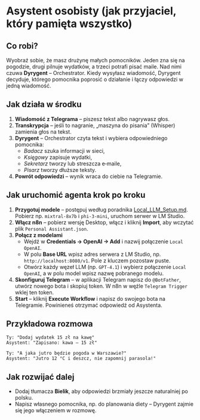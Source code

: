# Asystent osobisty (jak przyjaciel, który pamięta wszystko)

## Co robi?
Wyobraź sobie, że masz drużynę małych pomocników. Jeden zna się na pogodzie,
drugi pilnuje wydatków, a trzeci potrafi pisać maile. Nad nimi czuwa
**Dyrygent** – Orchestrator. Kiedy wysyłasz wiadomość, Dyrygent decyduje, którego
pomocnika poprosić o działanie i łączy odpowiedzi w jedną wiadomość.

## Jak działa w środku
1. **Wiadomość z Telegrama** – piszesz tekst albo nagrywasz głos.
2. **Transkrypcja** – jeśli to nagranie, „maszyna do pisania” (Whisper) zamienia
   głos na tekst.
3. **Dyrygent** – Orchestrator czyta tekst i wybiera odpowiedniego pomocnika:
   - *Badacz* szuka informacji w sieci,
   - *Księgowy* zapisuje wydatki,
   - *Sekretarz* tworzy lub streszcza e‑maile,
   - *Pisarz* tworzy dłuższe teksty.
4. **Powrót odpowiedzi** – wynik wraca do ciebie na Telegramie.

## Jak uruchomić agenta krok po kroku
1. **Przygotuj modele** – postępuj według poradnika
   [Local_LLM_Setup.md](Local_LLM_Setup.md). Pobierz np. `mixtral-8x7b` i
   `phi-3-mini`, uruchom serwer w LM Studio.
2. **Włącz n8n** – pobierz wersję Desktop, włącz i kliknij **Import**, aby
   wczytać plik `Personal Assistant.json`.
3. **Połącz z modelami**
   - Wejdź w **Credentials → OpenAI → Add** i nazwij połączenie `Local OpenAI`.
   - W polu **Base URL** wpisz adres serwera z LM Studio, np.
     `http://localhost:8080/v1`. Pole z kluczem pozostaw puste.
   - Otwórz każdy węzeł LLM (np. `GPT‑4.1`) i wybierz połączenie `Local OpenAI`,
     a w polu model wpisz nazwę pobranego modelu.
4. **Skonfiguruj Telegram** – w aplikacji Telegram napisz do `@BotFather`,
   utwórz nowego bota i skopiuj token. W n8n w węźle `Telegram Trigger` wklej
   ten token.
5. **Start** – kliknij **Execute Workflow** i napisz do swojego bota na
   Telegramie. Powinieneś otrzymać odpowiedź od Asystenta.

## Przykładowa rozmowa
```
Ty: "Dodaj wydatek 15 zł na kawę"
Asystent: "Zapisano: kawa – 15 zł"

Ty: "A jaka jutro będzie pogoda w Warszawie?"
Asystent: "Jutro 12 °C i deszcz, nie zapomnij parasola!"
```

## Jak rozwijać dalej
- Dodaj tłumacza **Bielik**, aby odpowiedzi brzmiały jeszcze naturalniej po
  polsku.
- Napisz własnego pomocnika, np. do planowania diety – Dyrygent zajmie się jego
  włączeniem w rozmowę.

